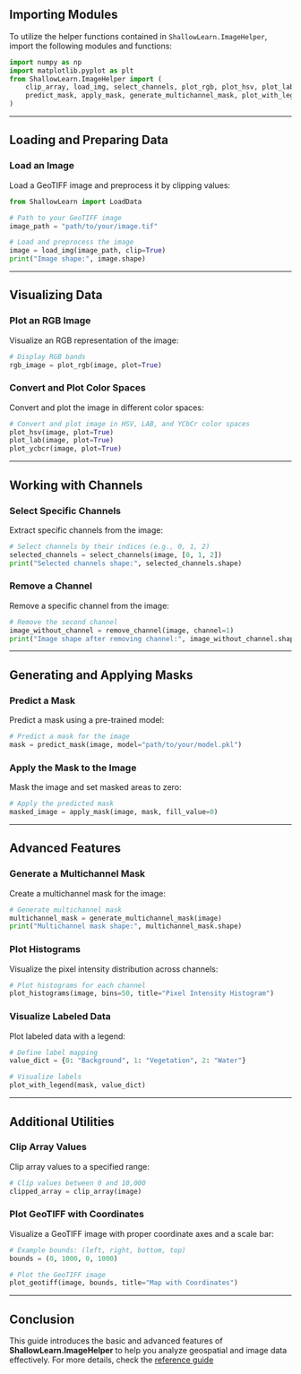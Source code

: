 ## Importing Modules

To utilize the helper functions contained in `ShallowLearn.ImageHelper`, import the following modules and functions:

```python
import numpy as np
import matplotlib.pyplot as plt
from ShallowLearn.ImageHelper import (
    clip_array, load_img, select_channels, plot_rgb, plot_hsv, plot_lab, plot_ycbcr,
    predict_mask, apply_mask, generate_multichannel_mask, plot_with_legend, plot_histograms
)
```

---

## Loading and Preparing Data

### Load an Image

Load a GeoTIFF image and preprocess it by clipping values:

```python
from ShallowLearn import LoadData

# Path to your GeoTIFF image
image_path = "path/to/your/image.tif"

# Load and preprocess the image
image = load_img(image_path, clip=True)
print("Image shape:", image.shape)
```

---

## Visualizing Data

### Plot an RGB Image

Visualize an RGB representation of the image:

```python
# Display RGB bands
rgb_image = plot_rgb(image, plot=True)
```

### Convert and Plot Color Spaces

Convert and plot the image in different color spaces:

```python
# Convert and plot image in HSV, LAB, and YCbCr color spaces
plot_hsv(image, plot=True)
plot_lab(image, plot=True)
plot_ycbcr(image, plot=True)
```

---

## Working with Channels

### Select Specific Channels

Extract specific channels from the image:

```python
# Select channels by their indices (e.g., 0, 1, 2)
selected_channels = select_channels(image, [0, 1, 2])
print("Selected channels shape:", selected_channels.shape)
```

### Remove a Channel

Remove a specific channel from the image:

```python
# Remove the second channel
image_without_channel = remove_channel(image, channel=1)
print("Image shape after removing channel:", image_without_channel.shape)
```

---

## Generating and Applying Masks

### Predict a Mask

Predict a mask using a pre-trained model:

```python
# Predict a mask for the image
mask = predict_mask(image, model="path/to/your/model.pkl")
```

### Apply the Mask to the Image

Mask the image and set masked areas to zero:

```python
# Apply the predicted mask
masked_image = apply_mask(image, mask, fill_value=0)
```

---

## Advanced Features

### Generate a Multichannel Mask

Create a multichannel mask for the image:

```python
# Generate multichannel mask
multichannel_mask = generate_multichannel_mask(image)
print("Multichannel mask shape:", multichannel_mask.shape)
```

### Plot Histograms

Visualize the pixel intensity distribution across channels:

```python
# Plot histograms for each channel
plot_histograms(image, bins=50, title="Pixel Intensity Histogram")
```

### Visualize Labeled Data

Plot labeled data with a legend:

```python
# Define label mapping
value_dict = {0: "Background", 1: "Vegetation", 2: "Water"}

# Visualize labels
plot_with_legend(mask, value_dict)
```

---

## Additional Utilities

### Clip Array Values

Clip array values to a specified range:

```python
# Clip values between 0 and 10,000
clipped_array = clip_array(image)
```

### Plot GeoTIFF with Coordinates

Visualize a GeoTIFF image with proper coordinate axes and a scale bar:

```python
# Example bounds: (left, right, bottom, top)
bounds = (0, 1000, 0, 1000)

# Plot the GeoTIFF image
plot_geotiff(image, bounds, title="Map with Coordinates")
```

---

## Conclusion

This guide introduces the basic and advanced features of **ShallowLearn.ImageHelper** to help you analyze geospatial and image data effectively. For more details, check the [reference guide](api_reference.md#ShallowLearn.ImageHelper) 
